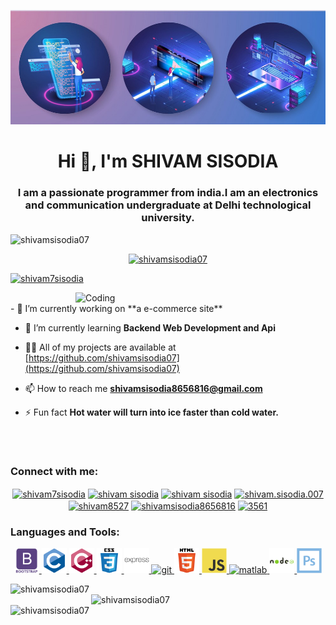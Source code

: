 [![MasterHead](programmer-at-work-concept-banner-software-web-vector-29547331.jpg)](https://github.com/shivamsisodia07)
<h1 align="center">Hi 👋, I'm SHIVAM SISODIA</h1>
<h3 align="center">I am a passionate programmer from india.I am an electronics and communication undergraduate at Delhi technological university.</h3>

<p align="left"> <img src="https://komarev.com/ghpvc/?username=shivamsisodia07&label=Profile%20views&color=0e75b6&style=flat" alt="shivamsisodia07" /> </p>

<p align="center"> <a href="https://github.com/ryo-ma/github-profile-trophy"><img src="https://github-profile-trophy.vercel.app/?username=shivamsisodia07" alt="shivamsisodia07" /></a> </p>

<p align="left"> <a href="https://twitter.com/shivam7sisodia" target="blank"><img src="https://img.shields.io/twitter/follow/shivam7sisodia?logo=twitter&style=for-the-badge" alt="shivam7sisodia" /></a> </p>
<img align="right" alt="Coding" width="400" src="https://media.giphy.com/media/qgQUggAC3Pfv687qPC/giphy.gif"><br />
- 🔭 I’m currently working on **a e-commerce site**

- 🌱 I’m currently learning **Backend Web Development and Api**

- 👨‍💻 All of my projects are available at [https://github.com/shivamsisodia07](https://github.com/shivamsisodia07)

- 📫 How to reach me **shivamsisodia8656816@gmail.com**

- ⚡ Fun fact **Hot water will turn into ice faster than cold water.**


<br/>
<br/>
<h3 align="left">Connect with me:</h3>
<p align="center">
<a href="https://twitter.com/shivam7sisodia" target="blank"><img align="center" src="https://raw.githubusercontent.com/rahuldkjain/github-profile-readme-generator/master/src/images/icons/Social/twitter.svg" alt="shivam7sisodia" height="30" width="40" /></a>
<a href="https://linkedin.com/in/shivam sisodia" target="blank"><img align="center" src="https://raw.githubusercontent.com/rahuldkjain/github-profile-readme-generator/master/src/images/icons/Social/linked-in-alt.svg" alt="shivam sisodia" height="30" width="40" /></a>
<a href="https://fb.com/shivam sisodia" target="blank"><img align="center" src="https://raw.githubusercontent.com/rahuldkjain/github-profile-readme-generator/master/src/images/icons/Social/facebook.svg" alt="shivam sisodia" height="30" width="40" /></a>
<a href="https://instagram.com/shivam.sisodia.007" target="blank"><img align="center" src="https://raw.githubusercontent.com/rahuldkjain/github-profile-readme-generator/master/src/images/icons/Social/instagram.svg" alt="shivam.sisodia.007" height="30" width="40" /></a>
<a href="https://www.codechef.com/users/shivam8527" target="blank"><img align="center" src="https://cdn.jsdelivr.net/npm/simple-icons@3.1.0/icons/codechef.svg" alt="shivam8527" height="30" width="40" /></a>
<!-- <a href="https://www.hackerrank.com/shivamsisodia861" target="blank"><img align="center" src="https://raw.githubusercontent.com/rahuldkjain/github-profile-readme-generator/master/src/images/icons/Social/hackerrank.svg" alt="shivamsisodia861" height="30" width="40" /></a> -->
<!-- <a href="https://codeforces.com/profile/shivamsisodia8656816" target="blank"><img align="center" src="https://raw.githubusercontent.com/rahuldkjain/github-profile-readme-generator/master/src/images/icons/Social/codeforces.svg" alt="shivamsisodia8656816" height="30" width="40" /></a> -->
<!-- <a href="https://www.leetcode.com/shivamsisodia8656816" target="blank"><img align="center" src="https://raw.githubusercontent.com/rahuldkjain/github-profile-readme-generator/master/src/images/icons/Social/leet-code.svg" alt="shivamsisodia8656816" height="30" width="40" /></a> -->
<a href="https://auth.geeksforgeeks.org/user/shivamsisodia8656816" target="blank"><img align="center" src="https://raw.githubusercontent.com/rahuldkjain/github-profile-readme-generator/master/src/images/icons/Social/geeks-for-geeks.svg" alt="shivamsisodia8656816" height="30" width="40" /></a>
<a href="https://discord.gg/3561" target="blank"><img align="center" src="https://raw.githubusercontent.com/rahuldkjain/github-profile-readme-generator/master/src/images/icons/Social/discord.svg" alt="3561" height="30" width="40" /></a>
</p>

<h3 align="left">Languages and Tools:</h3>
<p align="center"> <a href="https://getbootstrap.com" target="_blank" rel="noreferrer"> <img src="https://raw.githubusercontent.com/devicons/devicon/master/icons/bootstrap/bootstrap-plain-wordmark.svg" alt="bootstrap" width="40" height="40"/> </a> <a href="https://www.cprogramming.com/" target="_blank" rel="noreferrer"> <img src="https://raw.githubusercontent.com/devicons/devicon/master/icons/c/c-original.svg" alt="c" width="40" height="40"/> </a> <a href="https://www.w3schools.com/cpp/" target="_blank" rel="noreferrer"> <img src="https://raw.githubusercontent.com/devicons/devicon/master/icons/cplusplus/cplusplus-original.svg" alt="cplusplus" width="40" height="40"/> </a> <a href="https://www.w3schools.com/css/" target="_blank" rel="noreferrer"> <img src="https://raw.githubusercontent.com/devicons/devicon/master/icons/css3/css3-original-wordmark.svg" alt="css3" width="40" height="40"/> </a> <a href="https://expressjs.com" target="_blank" rel="noreferrer"> <img src="https://raw.githubusercontent.com/devicons/devicon/master/icons/express/express-original-wordmark.svg" alt="express" width="40" height="40"/> </a> <a href="https://git-scm.com/" target="_blank" rel="noreferrer"> <img src="https://www.vectorlogo.zone/logos/git-scm/git-scm-icon.svg" alt="git" width="40" height="40"/> </a> <a href="https://www.w3.org/html/" target="_blank" rel="noreferrer"> <img src="https://raw.githubusercontent.com/devicons/devicon/master/icons/html5/html5-original-wordmark.svg" alt="html5" width="40" height="40"/> </a> <a href="https://developer.mozilla.org/en-US/docs/Web/JavaScript" target="_blank" rel="noreferrer"> <img src="https://raw.githubusercontent.com/devicons/devicon/master/icons/javascript/javascript-original.svg" alt="javascript" width="40" height="40"/> </a> <a href="https://www.mathworks.com/" target="_blank" rel="noreferrer"> <img src="https://upload.wikimedia.org/wikipedia/commons/2/21/Matlab_Logo.png" alt="matlab" width="40" height="40"/> </a> <a href="https://nodejs.org" target="_blank" rel="noreferrer"> <img src="https://raw.githubusercontent.com/devicons/devicon/master/icons/nodejs/nodejs-original-wordmark.svg" alt="nodejs" width="40" height="40"/> </a> <a href="https://www.photoshop.com/en" target="_blank" rel="noreferrer"> <img src="https://raw.githubusercontent.com/devicons/devicon/master/icons/photoshop/photoshop-line.svg" alt="photoshop" width="40" height="40"/> </a> </p>

<p><img width="455" align="left" src="https://github-readme-stats.vercel.app/api/top-langs?username=shivamsisodia07&show_icons=true&locale=en&layout=compact" alt="shivamsisodia07" /></p>

<p><img width="375" align="right" src="https://github-readme-streak-stats.herokuapp.com/?user=shivamsisodia07&" alt="shivamsisodia07" /></p>

<p>&nbsp;<img width="455" align="left" src="https://github-readme-stats.vercel.app/api?username=shivamsisodia07&show_icons=true&locale=en" alt="shivamsisodia07" /></p>
